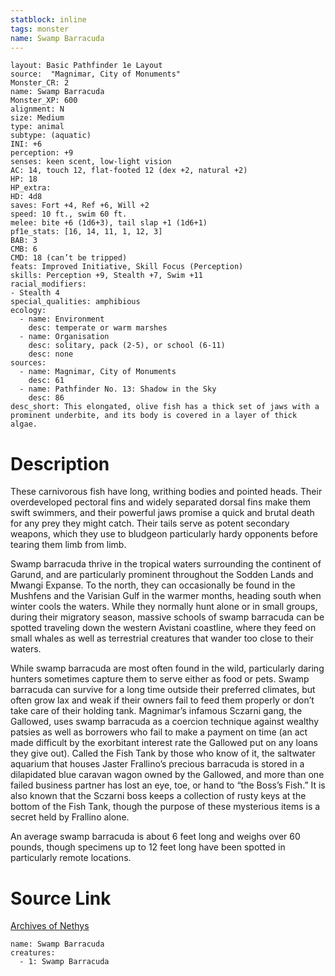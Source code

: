 ```yaml
---
statblock: inline
tags: monster
name: Swamp Barracuda
---
```

```statblock
layout: Basic Pathfinder 1e Layout
source:  "Magnimar, City of Monuments"
Monster_CR: 2
name: Swamp Barracuda
Monster_XP: 600
alignment: N
size: Medium
type: animal
subtype: (aquatic)
INI: +6
perception: +9
senses: keen scent, low-light vision
AC: 14, touch 12, flat-footed 12 (dex +2, natural +2)
HP: 18
HP_extra: 
HD: 4d8
saves: Fort +4, Ref +6, Will +2
speed: 10 ft., swim 60 ft.
melee: bite +6 (1d6+3), tail slap +1 (1d6+1)
pf1e_stats: [16, 14, 11, 1, 12, 3]
BAB: 3
CMB: 6
CMD: 18 (can’t be tripped)
feats: Improved Initiative, Skill Focus (Perception)
skills: Perception +9, Stealth +7, Swim +11
racial_modifiers:
- Stealth 4
special_qualities: amphibious
ecology:
  - name: Environment
    desc: temperate or warm marshes
  - name: Organisation
    desc: solitary, pack (2-5), or school (6-11)
    desc: none
sources:
  - name: Magnimar, City of Monuments
    desc: 61
  - name: Pathfinder No. 13: Shadow in the Sky
    desc: 86
desc_short: This elongated, olive fish has a thick set of jaws with a prominent underbite, and its body is covered in a layer of thick algae.
```
# Description
These carnivorous fish have long, writhing bodies and pointed heads. Their overdeveloped pectoral fins and widely separated dorsal fins make them swift swimmers, and their powerful jaws promise a quick and brutal death for any prey they might catch. Their tails serve as potent secondary weapons, which they use to bludgeon particularly hardy opponents before tearing them limb from limb.

Swamp barracuda thrive in the tropical waters surrounding the continent of Garund, and are particularly prominent throughout the Sodden Lands and Mwangi Expanse. To the north, they can occasionally be found in the Mushfens and the Varisian Gulf in the warmer months, heading south when winter cools the waters. While they normally hunt alone or in small groups, during their migratory season, massive schools of swamp barracuda can be spotted traveling down the western Avistani coastline, where they feed on small whales as well as terrestrial creatures that wander too close to their waters.

While swamp barracuda are most often found in the wild, particularly daring hunters sometimes capture them to serve either as food or pets. Swamp barracuda can survive for a long time outside their preferred climates, but often grow lax and weak if their owners fail to feed them properly or don’t take care of their holding tank. Magnimar’s infamous Sczarni gang, the Gallowed, uses swamp barracuda as a coercion technique against wealthy patsies as well as borrowers who fail to make a payment on time (an act made difficult by the exorbitant interest rate the Gallowed put on any loans they give out). Called the Fish Tank by those who know of it, the saltwater aquarium that houses Jaster Frallino’s precious barracuda is stored in a dilapidated blue caravan wagon owned by the Gallowed, and more than one failed business partner has lost an eye, toe, or hand to “the Boss’s Fish.” It is also known that the Sczarni boss keeps a collection of rusty keys at the bottom of the Fish Tank, though the purpose of these mysterious items is a secret held by Frallino alone.

An average swamp barracuda is about 6 feet long and weighs over 60 pounds, though specimens up to 12 feet long have been spotted in particularly remote locations.
# Source Link
[Archives of Nethys](https://aonprd.com/MonsterDisplay.aspx?ItemName=Swamp%20Barracuda)
```encounter-table
name: Swamp Barracuda
creatures:
  - 1: Swamp Barracuda
```
